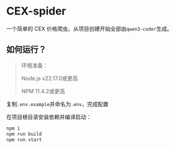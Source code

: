 # CEX-spider

一个简单的 CEX 价格爬虫，从项目创建开始全部由`qwen3-coder`生成。

## 如何运行？

> 环境准备：
> 
> Node.js v22.17.0或更高
> 
> NPM 11.4.2或更高

复制`.env.example`并命名为`.env`，完成配置

在项目根目录安装依赖并编译启动：

```bash
npm i
npm run build
npm run start
```
